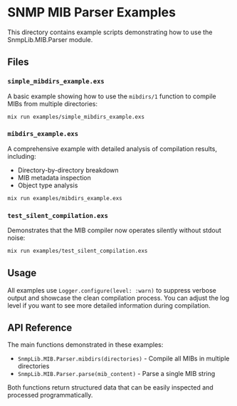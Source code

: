 # SNMP MIB Parser Examples

This directory contains example scripts demonstrating how to use the SnmpLib.MIB.Parser module.

## Files

### `simple_mibdirs_example.exs`
A basic example showing how to use the `mibdirs/1` function to compile MIBs from multiple directories:

```bash
mix run examples/simple_mibdirs_example.exs
```

### `mibdirs_example.exs`
A comprehensive example with detailed analysis of compilation results, including:
- Directory-by-directory breakdown
- MIB metadata inspection
- Object type analysis

```bash
mix run examples/mibdirs_example.exs
```

### `test_silent_compilation.exs`
Demonstrates that the MIB compiler now operates silently without stdout noise:

```bash
mix run examples/test_silent_compilation.exs
```

## Usage

All examples use `Logger.configure(level: :warn)` to suppress verbose output and showcase the clean compilation process. You can adjust the log level if you want to see more detailed information during compilation.

## API Reference

The main functions demonstrated in these examples:

- `SnmpLib.MIB.Parser.mibdirs(directories)` - Compile all MIBs in multiple directories
- `SnmpLib.MIB.Parser.parse(mib_content)` - Parse a single MIB string

Both functions return structured data that can be easily inspected and processed programmatically.